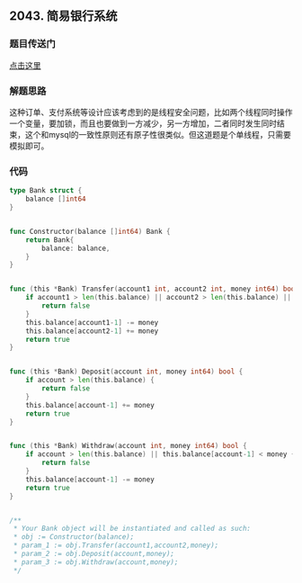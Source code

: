 ## 2043. 简易银行系统

### 题目传送门

[点击这里](https://leetcode-cn.com/problems/simple-bank-system/)

### 解题思路

这种订单、支付系统等设计应该考虑到的是线程安全问题，比如两个线程同时操作一个变量，要加锁，而且也要做到一方减少，另一方增加，二者同时发生同时结束，这个和mysql的一致性原则还有原子性很类似。但这道题是个单线程，只需要模拟即可。

### 代码

```go
type Bank struct {
	balance []int64
}


func Constructor(balance []int64) Bank {
	return Bank{
		balance: balance,
	}
}


func (this *Bank) Transfer(account1 int, account2 int, money int64) bool {
	if account1 > len(this.balance) || account2 > len(this.balance) || this.balance[account1-1] < money {
		return false
	}
	this.balance[account1-1] -= money
	this.balance[account2-1] += money
	return true
}


func (this *Bank) Deposit(account int, money int64) bool {
	if account > len(this.balance) {
		return false
	}
	this.balance[account-1] += money
	return true
}


func (this *Bank) Withdraw(account int, money int64) bool {
	if account > len(this.balance) || this.balance[account-1] < money {
		return false
	}
	this.balance[account-1] -= money
	return true
}


/**
 * Your Bank object will be instantiated and called as such:
 * obj := Constructor(balance);
 * param_1 := obj.Transfer(account1,account2,money);
 * param_2 := obj.Deposit(account,money);
 * param_3 := obj.Withdraw(account,money);
 */
```